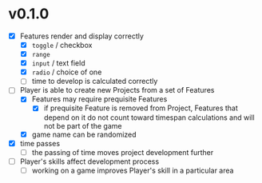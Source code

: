 
# v0.1.0

- [x] Features render and display correctly
  - [x] `toggle` / checkbox
  - [x] `range`
  - [x] `input` / text field
  - [x] `radio` / choice of one
  - [ ] time to develop is calculated correctly
- [ ] Player is able to create new Projects from a set of Features
  - [x] Features may require prequisite Features
    - [x] if prequisite Feature is removed from Project, Features that depend on it do not count toward timespan calculations and will not be part of the game
  - [x] game name can be randomized
- [x] time passes
  - [ ] the passing of time moves project development further
- [ ] Player's skills affect development process
  - [ ] working on a game improves Player's skill in a particular area
